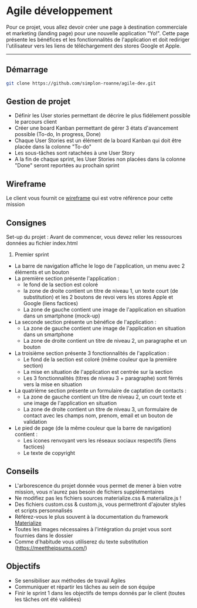 # Agile développement
Pour ce projet, vous allez devoir créer une page à destination commerciale et marketing (landing page) pour une nouvelle application "Yo!". Cette page présente les bénéfices et les fonctionnalités de l'application et doit rediriger l'utilisateur vers les liens de téléchargement des stores Google et Apple.

---

## Démarrage
```bash
git clone https://github.com/simplon-roanne/agile-dev.git
```

## Gestion de projet
* Définir les User stories permettant de décrire le plus fidélement possible le parcours client
* Créer une board Kanban permettant de gérer 3 états d'avancement possible (To-do, In progress, Done)
* Chaque User Stories est un élément de la board Kanban qui doit être placée dans la colonne "To-do"
* Les sous-tâches sont ratachées à une User Story
* A la fin de chaque sprint, les User Stories non placées dans la colonne "Done" seront reportées au prochain sprint

## Wireframe
Le client vous fournit ce [wireframe](https://wireframe.cc/D68En2) qui est votre référence pour cette mission

## Consignes
Set-up du projet : Avant de commencer, vous devez relier les ressources données au fichier index.html

1. Premier sprint
* La barre de navigation affiche le logo de l'application, un menu avec 2 éléments et un bouton
* La première section présente l'application : 
  * le fond de la section est coloré
  * la zone de droite contient un titre de niveau 1, un texte court (de substitution) et les 2 boutons de revoi vers les stores Apple et Google (liens factices)
  * La zone de gauche contient une image de l'application en situation dans un smartphone (mock-up)
* La seconde section présente un bénéfice de l'application :
  * La zone de gauche contient une image de l'application en situation dans un smartphone
  * La zone de droite contient un titre de niveau 2, un paragraphe et un bouton
* La troisième section présente 3 fonctionnalités de l'application :
  * Le fond de la section est coloré (même couleur que la première section)
  * La mise en situation de l'application est centrée sur la section
  * Les 3 fonctionnalités (titres de niveau 3 + paragraphe) sont férrés vers la mise en situation
* La quatrième section présente un formulaire de captation de contacts :
  * La zone de gauche contient un titre de niveau 2, un court texte et une image de l'application en situation
  * La zone de droite contient un titre de niveau 3, un formulaire de contact avec les champs nom, prenom, email et un bouton de validation
* Le pied de page (de la même couleur que la barre de navigation) contient :
  * Les icones renvoyant vers les réseaux sociaux respectifs (liens factices)
  * Le texte de copyright

## Conseils
* L'arborescence du projet donnée vous permet de mener à bien votre mission, vous n'aurez pas besoin de fichiers supplémentaires
* Ne modifiez pas les fichiers sources materialize.css & materialize.js !
* Des fichiers custom.css & custom.js, vous permettront d'ajouter styles et scripts personnalisés
* Référez-vous le plus souvent à la documentation du framework [Materialize](https://materializecss.com/)
* Toutes les images nécessaires à l'intégration du projet vous sont fournies dans le dossier
* Comme d'habitude vous utiliserez du texte substitution (https://meettheipsums.com/)

## Objectifs
* Se sensibiliser aux méthodes de travail Agiles
* Communiquer et répartir les tâches au sein de son équipe
* Finir le sprint 1 dans les objectifs de temps donnés par le client (toutes les tâches ont été validées)